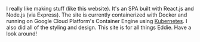 I really like making stuff (like this website). It's an SPA built with React.js and Node.js (via Express). The site is currently containerized with Docker and running on Google Cloud Platform's Container Engine using [Kubernetes](https://kubernetes.io/). I also did all of the styling and design. This site is for all things Eddie. Have a look around!